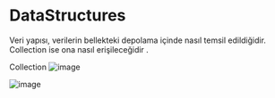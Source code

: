 # DataStructures

Veri yapısı, verilerin bellekteki depolama içinde nasıl temsil edildiğidir. Collection ise ona nasıl erişileceğidir .

Collection
![image](https://user-images.githubusercontent.com/74687192/135112282-594d670c-7f42-4983-871d-baadd8ffeba8.png)

![image](https://user-images.githubusercontent.com/74687192/135112532-41990858-91ae-4de6-8946-783610026777.png)
